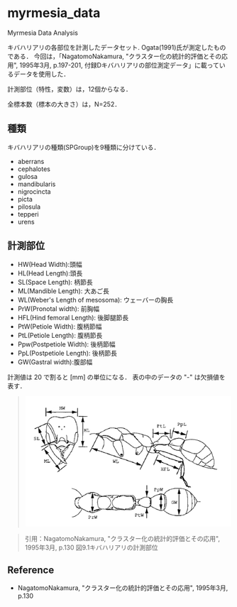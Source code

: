 # myrmesia_data
Myrmesia Data Analysis

キバハリアリの各部位を計測したデータセット.
Ogata(1991)氏が測定したものである．
今回は，「NagatomoNakamura, "クラスター化の統計的評価とその応用", 1995年3月, p.197-201, 付録Dキバハリアリの部位測定データ」に載っているデータを使用した．

計測部位（特性，変数）は，12個からなる．

全標本数（標本の大きさ）は，N=252．

## 種類

キバハリアリの種類(SPGroup)を9種類に分けている．

- aberrans
- cephalotes
- gulosa
- mandibularis
- nigrocincta
- picta
- pilosula
- tepperi
- urens

## 計測部位

- HW(Head Width):頭幅
- HL(Head Length):頭長
- SL(Space Length): 柄節長
- ML(Mandible Length): 大あご長
- WL(Weber's Length of mesosoma): ウェーバーの胸長
- PrW(Pronotal width): 前胸幅
- HFL(Hind femoral Length): 後脚腿節長
- PtW(Petiole Width): 腹柄節幅
- PtL(Petiole Length): 腹柄節長
- Ppw(Postpetiole Width): 後柄節幅
- PpL(Postpetiole Length): 後柄節長
- GW(Gastral width):腹部幅

計測値は 20 で割ると [mm] の単位になる．
表の中のデータの "-" は欠損値を表す．

>![測定部位](https://github.com/Cartman0/myrmesia_data/blob/master/img/myrmesia_region_measurement.jpg?raw=true)

> 引用：NagatomoNakamura, "クラスター化の統計的評価とその応用", 1995年3月, p.130 図9.1キバハリアリの計測部位

## Reference
- NagatomoNakamura, "クラスター化の統計的評価とその応用", 1995年3月, p.130
